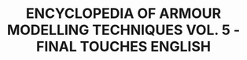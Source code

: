 ---
layout: product
title: "ENCYCLOPEDIA OF ARMOUR MODELLING TECHNIQUES VOL. 5 - FINAL TOUCHES ENGLISH"
price: "4400" 
desc: "Enciklopedija tom 5"
img_path: "/assets/img/A.MIG-6154.jpg"
brand: "AMMO"
available: false
special_offer: false
new: false
soon: false
cat: "090000"
subcat: "090100"
subsubcat: "090101"
sifra: "A.MIG-6154"
popular: false
---